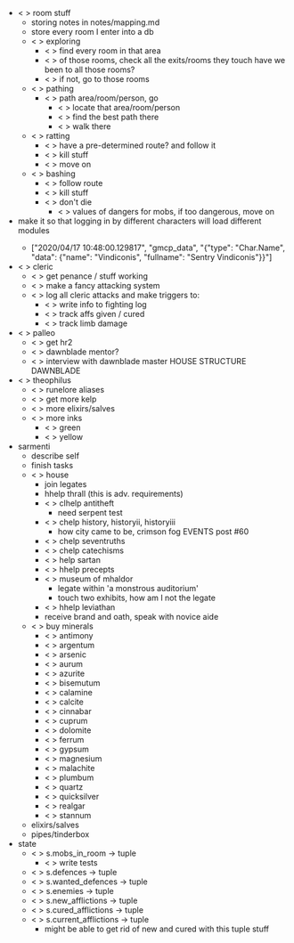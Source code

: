 * < > room stuff
    * storing notes in notes/mapping.md
    * <x> store every room I enter into a db
    * < > exploring
        * < > find every room in that area
        * < > of those rooms, check all the exits/rooms they touch
                have we been to all those rooms?
        * < > if not, go to those rooms
    * < > pathing
        * < > path area/room/person, go
            * < > locate that area/room/person
            * < > find the best path there
            * < > walk there
    * < > ratting
        * < > have a pre-determined route? and follow it
        * < > kill stuff
        * < > move on
    * < > bashing
        * < > follow route
        * < > kill stuff
        * < > don't die
            * < > values of dangers for mobs, if too dangerous, move on
* <x> make it so that logging in by different characters will load
    different modules
    * ["2020/04/17 10:48:00.129817", "gmcp_data", "{\"type\": \"Char.Name\", \"data\": {\"name\": \"Vindiconis\", \"fullname\": \"Sentry Vindiconis\"}}"]
* < > cleric
    * < > get penance / stuff working
    * < > make a fancy attacking system
    * < > log all cleric attacks and make triggers to:
        * < > write info to fighting log
        * < > track affs given / cured
        * < > track limb damage
* < > palleo
    * < > get hr2
    * < > dawnblade mentor?
    * < > interview with dawnblade master HOUSE STRUCTURE DAWNBLADE
* < > theophilus
    * < > runelore aliases
    * < > get more kelp
    * < > more elixirs/salves
    * < > more inks
        * < > green
        * < > yellow
* sarmenti
    * <x> describe self
    * <x> finish tasks
    * < > house
        * <x> join legates
        * <x> hhelp thrall (this is adv. requirements)
        * < > clhelp antitheft
            * need serpent test
        * < > chelp history, historyii, historyiii
            * how city came to be, crimson fog
                EVENTS post #60
        * < > chelp seventruths
        * < > chelp catechisms
        * < > help sartan
        * < > hhelp precepts
        * < > museum of mhaldor
            * legate within 'a monstrous auditorium'
            * touch two exhibits, how am I not the legate
        * < > hhelp leviathan
        * receive brand and oath, speak with novice aide
    * < > buy minerals
        * < > antimony
        * < > argentum
        * < > arsenic
        * < > aurum
        * < > azurite
        * < > bisemutum
        * < > calamine
        * < > calcite
        * < > cinnabar
        * < > cuprum
        * < > dolomite
        * < > ferrum
        * < > gypsum
        * < > magnesium
        * < > malachite
        * < > plumbum
        * < > quartz
        * < > quicksilver
        * < > realgar
        * < > stannum
    * <x> elixirs/salves
    * <x> pipes/tinderbox
* state
    * < > s.mobs_in_room -> tuple
        * < > write tests
    * < > s.defences -> tuple
    * < > s.wanted_defences -> tuple
    * < > s.enemies -> tuple
    * < > s.new_afflictions -> tuple
    * < > s.cured_afflictions -> tuple
    * < > s.current_afflictions -> tuple
        * might be able to get rid of new and cured with this tuple stuff
